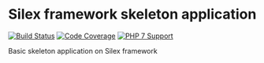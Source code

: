 # Silex framework skeleton application

[![Build Status](http://img.shields.io/travis/misantron/silex-basic-app.svg?style=flat-square)](https://travis-ci.org/misantron/silex-basic-app)
[![Code Coverage](http://img.shields.io/coveralls/misantron/silex-basic-app.svg?style=flat-square)](https://coveralls.io/r/misantron/silex-basic-app)
[![PHP 7 Support](https://img.shields.io/badge/PHP%207-supported-blue.svg?style=flat-square)](https://travis-ci.org/misantron/silex-basic-app)

Basic skeleton application on Silex framework
